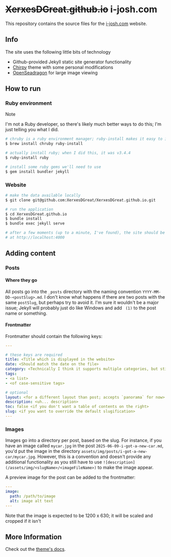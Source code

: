 # ~~XerxesDGreat.github.io~~ i-josh.com

This repository contains the source files for the [i-josh.com][i-josh] website.

## Info
The site uses the following little bits of technology
- Github-provided Jekyll static site generator functionality
- [Chirpy][chirpy] theme with some personal modifications
- [OpenSeadragon][openseadragon] for large image viewing

## How to run

### Ruby environment
> [!note]
> I'm not a Ruby developer, so there's likely much better ways to do this; I'm just
telling you what I did.

```bash
# chruby is a ruby environment manager; ruby-install makes it easy to install ruby (I guess?)
$ brew install chruby ruby-install

# actually install ruby; when I did this, it was v3.4.4
$ ruby-install ruby

# install some ruby gems we'll need to use
$ gem install bundler jekyll
```

### Website

```bash
# make the data available locally
$ git clone git@github.com:XerxesDGreat/XerxesDGreat.github.io.git

# run the application
$ cd XerxesDGreat.github.io
$ bundle install
$ bundle exec jekyll serve

# after a few moments (up to a minute, I've found), the site should be available
# at http://localhost:4000
```

## Adding content

### Posts

#### Where they go
All posts go into the `_posts` directory with the naming convention `YYYY-MM-DD-<postSlug>.md`. I don't know what happens if there are two posts with the same `postSlug`, but perhaps try to avoid it. I'm sure it wouldn't be a major issue; Jekyll will probably just do like Windows and add ` (1)` to the post name or something.

#### Frontmatter
Frontmatter should contain the following keys:

```yaml
---

# these keys are required
title: <Title which is displayed in the website>
date: <Should match the date on the file>
category: <Technically I think it supports multiple categories, but stick to one>
tags: 
- <a list>
- <of case-sensitive tags>

# optional
layout: <for a different layout than post; accepts `panorama` for now>
description: <uh... description>
toc: false <if you don't want a table of contents on the right>
slug: <if you want to override the default slugification>
---
```

### Images

Images go into a directory per post, based on the slug. For instance, if you have
an image called `mycar.jpg` in the post `2025-06-09-i-got-a-new-car.md`, you'd put
the image in the directory `assets/img/posts/i-got-a-new-car/mycar.jpg`. However,
this is a convention and doesn't provide any additional functionality as you still
have to use `![description](/assets/img/<slugName>/<imageFileName>)` to make the image appear.

A preview image for the post can be added to the frontmatter:
```yaml
---
image:
  path: /path/to/image
  alt: image alt text
---
```
Note that the image is expected to be 1200 x 630; it will be scaled and cropped if it isn't

## More Information

Check out the [theme's docs](https://github.com/cotes2020/jekyll-theme-chirpy/wiki).

[i-josh]: https://www.i-josh.com
[chirpy]: https://github.com/cotes2020/jekyll-theme-chirpy/
[openseadragon]: https://openseadragon.github.io/
